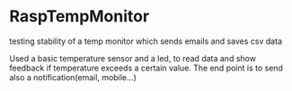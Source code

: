 # RaspTempMonitor
testing stability of a temp monitor which sends emails and saves csv data

Used a basic temperature sensor and a led, to read data and show feedback if temperature exceeds a certain value.
The end point is to send also a notification(email, mobile...)
